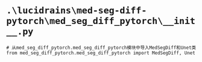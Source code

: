# `.\lucidrains\med-seg-diff-pytorch\med_seg_diff_pytorch\__init__.py`

```
# 从med_seg_diff_pytorch.med_seg_diff_pytorch模块中导入MedSegDiff和Unet类
from med_seg_diff_pytorch.med_seg_diff_pytorch import MedSegDiff, Unet
```